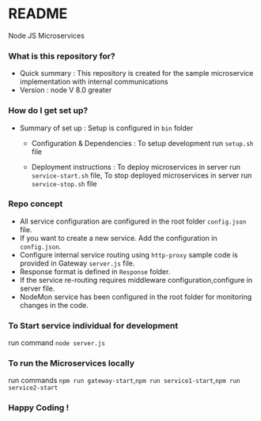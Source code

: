 # README

Node JS Microservices

### What is this repository for?

- Quick summary :
  This repository is created for the sample microservice implementation with internal communications
- Version :
  node V 8.0 greater

### How do I get set up?

- Summary of set up :
  Setup is configured in `bin` folder

  - Configuration & Dependencies :
    To setup development run `setup.sh` file

  - Deployment instructions :
    To deploy microservices in server run `service-start.sh` file, 
    To stop deployed microservices in server run `service-stop.sh` file

### Repo concept

- All service configuration are configured in the root folder `config.json` file.
- If you want to create a new service. Add the configuration in `config.json`.
- Configure internal service routing using `http-proxy` sample code is provided in Gateway `server.js` file.
- Response format is defined in `Response` folder.
- If the service re-routing requires middleware configuration,configure in server file.
- NodeMon service has been configured in the root folder for monitoring changes in the code.

### To Start service individual for development

run command `node server.js`

### To run the Microservices locally

run commands `npm run gateway-start`,`npm run service1-start`,`npm run service2-start`

### Happy Coding !
